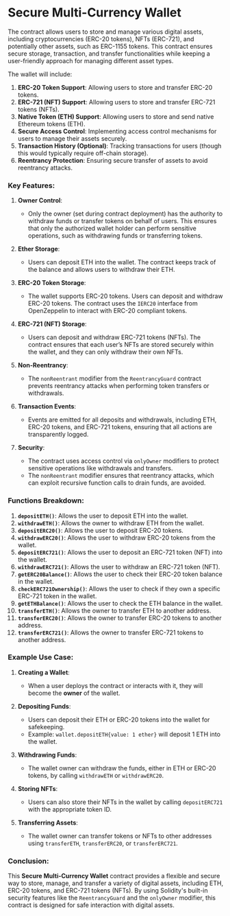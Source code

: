 # **Secure Multi-Currency Wallet** 
The contract allows users to store and manage various digital assets, including cryptocurrencies (ERC-20 tokens), NFTs (ERC-721), and potentially other assets, such as ERC-1155 tokens. This contract ensures secure storage, transaction, and transfer functionalities while keeping a user-friendly approach for managing different asset types.

The wallet will include:
1. **ERC-20 Token Support**: Allowing users to store and transfer ERC-20 tokens.
2. **ERC-721 (NFT) Support**: Allowing users to store and transfer ERC-721 tokens (NFTs).
3. **Native Token (ETH) Support**: Allowing users to store and send native Ethereum tokens (ETH).
4. **Secure Access Control**: Implementing access control mechanisms for users to manage their assets securely.
5. **Transaction History (Optional)**: Tracking transactions for users (though this would typically require off-chain storage).
6. **Reentrancy Protection**: Ensuring secure transfer of assets to avoid reentrancy attacks.

### Key Features:

1. **Owner Control**: 
   - Only the owner (set during contract deployment) has the authority to withdraw funds or transfer tokens on behalf of users. This ensures that only the authorized wallet holder can perform sensitive operations, such as withdrawing funds or transferring tokens.

2. **Ether Storage**:
   - Users can deposit ETH into the wallet. The contract keeps track of the balance and allows users to withdraw their ETH.

3. **ERC-20 Token Storage**:
   - The wallet supports ERC-20 tokens. Users can deposit and withdraw ERC-20 tokens. The contract uses the `IERC20` interface from OpenZeppelin to interact with ERC-20 compliant tokens.

4. **ERC-721 (NFT) Storage**:
   - Users can deposit and withdraw ERC-721 tokens (NFTs). The contract ensures that each user’s NFTs are stored securely within the wallet, and they can only withdraw their own NFTs.

5. **Non-Reentrancy**:
   - The `nonReentrant` modifier from the `ReentrancyGuard` contract prevents reentrancy attacks when performing token transfers or withdrawals.

6. **Transaction Events**:
   - Events are emitted for all deposits and withdrawals, including ETH, ERC-20 tokens, and ERC-721 tokens, ensuring that all actions are transparently logged.

7. **Security**:
   - The contract uses access control via `onlyOwner` modifiers to protect sensitive operations like withdrawals and transfers.
   - The `nonReentrant` modifier ensures that reentrancy attacks, which can exploit recursive function calls to drain funds, are avoided.

### Functions Breakdown:

1. **`depositETH()`**: Allows the user to deposit ETH into the wallet.
2. **`withdrawETH()`**: Allows the owner to withdraw ETH from the wallet.
3. **`depositERC20()`**: Allows the user to deposit ERC-20 tokens.
4. **`withdrawERC20()`**: Allows the user to withdraw ERC-20 tokens from the wallet.
5. **`depositERC721()`**: Allows the user to deposit an ERC-721 token (NFT) into the wallet.
6. **`withdrawERC721()`**: Allows the user to withdraw an ERC-721 token (NFT).
7. **`getERC20Balance()`**: Allows the user to check their ERC-20 token balance in the wallet.
8. **`checkERC721Ownership()`**: Allows the user to check if they own a specific ERC-721 token in the wallet.
9. **`getETHBalance()`**: Allows the user to check the ETH balance in the wallet.
10. **`transferETH()`**: Allows the owner to transfer ETH to another address.
11. **`transferERC20()`**: Allows the owner to transfer ERC-20 tokens to another address.
12. **`transferERC721()`**: Allows the owner to transfer ERC-721 tokens to another address.

### Example Use Case:

1. **Creating a Wallet**:
   - When a user deploys the contract or interacts with it, they will become the **owner** of the wallet.

2. **Depositing Funds**:
   - Users can deposit their ETH or ERC-20 tokens into the wallet for safekeeping.
   - Example: `wallet.depositETH{value: 1 ether}` will deposit 1 ETH into the wallet.

3. **Withdrawing Funds**:
   - The wallet owner can withdraw the funds, either in ETH or ERC-20 tokens, by calling `withdrawETH` or `withdrawERC20`.

4. **Storing NFTs**:
   - Users can also store their NFTs in the wallet by calling `depositERC721` with the appropriate token ID.

5. **Transferring Assets**:
   - The wallet owner can transfer tokens or NFTs to other addresses using `transferETH`, `transferERC20`, or `transferERC721`.

### Conclusion:

This **Secure Multi-Currency Wallet** contract provides a flexible and secure way to store, manage, and transfer a variety of digital assets, including ETH, ERC-20 tokens, and ERC-721 tokens (NFTs). By using Solidity's built-in security features like the `ReentrancyGuard` and the `onlyOwner` modifier, this contract is designed for safe interaction with digital assets.